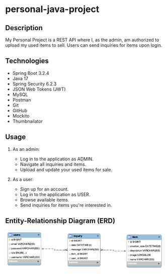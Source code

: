 # personal-java-project

## Description

My Personal Project is a REST API where I, as the admin, am authorized to upload my used items to sell. Users can send inquiries for items upon login.

## Technologies

- Spring Boot 3.2.4
- Java 17
- Spring Security 6.2.3
- JSON Web Tokens (JWT)
- MySQL
- Postman
- Git
- GitHub
- Mockito
- Thumbnailator

## Usage

1. As an admin:
   - Log in to the application as ADMIN.
   - Navigate all inquiries and items.
   - Upload and update your used items for sale.

2. As a user:
   - Sign up for an account.
   - Log in to the application as USER.
   - Browse available items.
   - Send inquiries for items you're interested in.


## Entity-Relationship Diagram (ERD)
![ERD](/ERD.png)
